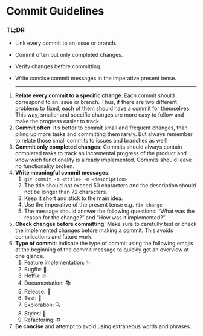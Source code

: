 # Commit Guidelines

### TL;DR
- Link every commit to an issue or branch.
- Commit often but only completed changes.
- Verify changes before committing.
- Write concise commit messages in the imperative present tense.

  ---

1. **Relate every commit to a specific change**: Each commit should correspond to an issue or branch. Thus, if there are two different problems to fixed, each of them should have a commit for themselves. This way, smaller and specific changes are more easy to follow and make the progress easier to track.
2. **Commit often**: It’s better to commit small and frequent changes, than piling up more tasks and committing them rarely. But always remember to relate those small commits to issues and branches as well!
3. **Commit only completed changes**: Commits should always contain completed tasks to track an incremental progress of the product and know wich functionality is already implemented. Commits should leave no functionality broken.
4. **Write meaningful commit messages**:
   1. `git commit -m <title> -m <description>`
   2.  The title should not exceed 50 characters and the description should not be longer than 72 characters.
   3. Keep it short and stick to the main idea.
   4. Use the imperative of the present tense e.g. `fix change`
   5. The message should answer the following questions: “What was the reason for the change?” and “How was it implemented?”.
5. **Check changes before committing**: Make sure to carefully test or check the implemented changes before making a commit. This avoids complications and future work.
6. **Type of commit**: Indicate the type of commit using the following emojis at the beginning of the commit message to quickly get an overview at one glance.
   1. Feature implementation: ✨
   2. Bugfix: 🐛
   3. Hoffix: 🔥
   4. Documentation: 📚
   5. Release: 🔨
   6. Test: 🚨
   7. Exploration: 🔍
   8. Styles: 💎
   9. Refactoring: ♻️
7. **Be concise** and attempt to avoid using extraneous words and phrases.
